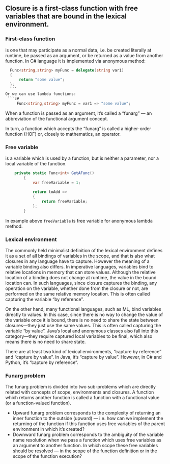 ﻿## Closure is a first-class function with free variables that are bound in the lexical environment.
### First-class function
is one that may participate as a normal data, i.e. be created literally at runtime, be passed as an argument, or be returned as a value from another function.
In C# language it is implemented via anonymous method:
  ```c#
    Func<string,string> myFunc = delegate(string var1)  
    {   
        return "some value";    
    };
    ```
Or we can use lambda functions:
   ```c#
       Func<string,string> myFunc = var1 => "some value";
   ```
When a function is passed as an argument, it’s called a “funarg” — an abbreviation of the functional argument concept.

In turn, a function which accepts the “funarg” is called a higher-order function (HOF) or, closely to mathematics, an operator.
 ### Free variable
is a variable which is used by a function, but is neither a parameter, nor a local variable of the function.
    
```c#
    private static Func<int> GetAFunc()
		{
			var freeVariable = 1;
			
			return toAdd =>
			{
				return freeVariable;
			};
		}
   ```                                                  
  
  In example above `freeVariable` is free variable for anonymous lambda method.

### Lexical environment
The commonly held minimalist definition of the lexical environment defines it as a set of all bindings of variables in the scope, and that is also what closures in any language have to capture. However the meaning of a variable binding also differs. In imperative languages, variables bind to relative locations in memory that can store values. Although the relative location of a binding does not change at runtime, the value in the bound location can. In such languages, since closure captures the binding, any operation on the variable, whether done from the closure or not, are performed on the same relative memory location. This is often called capturing the variable “by reference”.

On the other hand, many functional languages, such as ML, bind variables directly to values. In this case, since there is no way to change the value of the variable once it is bound, there is no need to share the state between closures—they just use the same values. This is often called capturing the variable “by value”. Java’s local and anonymous classes also fall into this category—they require captured local variables to be final, which also means there is no need to share state.

There are at least two kind of lexical environments, “capture by reference” and “capture by value”. In Java, it’s “capture by value”. However, in C# and Python, it’s “capture by reference”.

### Funarg problem
The funarg problem is divided into two sub-problems which are directly related with concepts of scope, environments and closures.
A function which returns another function is called a function with a functional value (or a function-valued function).

- Upward funarg problem corresponds to the complexity of returning an inner function to the outside (upward) — i.e. how can we implement the returning of the function if this function uses free variables of the parent environment in which it’s created?
- Downward funarg problem corresponds to the ambiguity of the variable name resolution when we pass a function which uses free variables as an argument to another function. In which scope these free variables should be resolved — in the scope of the function definition or in the scope of the function execution?
